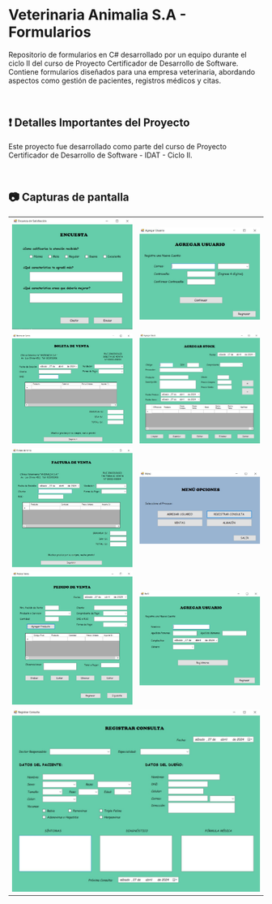 # Veterinaria Animalia S.A - Formularios
Repositorio de formularios en C# desarrollado por un equipo durante el ciclo II del curso de Proyecto Certificador de Desarrollo de Software. Contiene formularios diseñados para una empresa veterinaria, abordando aspectos como gestión de pacientes, registros médicos y citas.

<br>

## ❗ Detalles Importantes del Proyecto
Este proyecto fue desarrollado como parte del curso de Proyecto Certificador de Desarrollo de Software - IDAT - Ciclo II.

<br>

## 📷 Capturas de pantalla
<table style="width: 100%">
  <tr>
    <td style="width: 50%"><img src="CapturasPantalla/Encuesta.jpg" width=100% height=auto></td>
    <td style="width: 50%"><img src="CapturasPantalla/AgregarUsuario.jpg" width=100% height=auto></td>
  </tr>
  <tr>
    <td><img src="CapturasPantalla/Boleta.jpg" width=100% height=auto></td>
    <td><img src="CapturasPantalla/AgregarStock.jpg" width=100% height=auto></td>
  </tr>
  <tr>
    <td><img src="CapturasPantalla/Factura.jpg" width=100% height=auto></td>
    <td><img src="CapturasPantalla/Menu.jpg" width=100% height=auto></td>
  </tr>
  <tr>
    <td><img src="CapturasPantalla/PedidoVenta.jpg" width=100% height=auto></td>
    <td><img src="CapturasPantalla/Perfil.jpg" width=100% height=auto></td>
  </tr>
  <tr>
    <td colspan="2"><img src="CapturasPantalla/RegistrarConsulta.jpg" width=100% height=auto></td>
  </tr>
</table>

